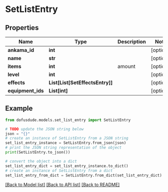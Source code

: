 # SetListEntry


## Properties

Name | Type | Description | Notes
------------ | ------------- | ------------- | -------------
**ankama_id** | **int** |  | [optional] 
**name** | **str** |  | [optional] 
**items** | **int** | amount | [optional] 
**level** | **int** |  | [optional] 
**effects** | **List[List[SetEffectsEntry]]** |  | [optional] 
**equipment_ids** | **List[int]** |  | [optional] 

## Example

```python
from dofusdude.models.set_list_entry import SetListEntry

# TODO update the JSON string below
json = "{}"
# create an instance of SetListEntry from a JSON string
set_list_entry_instance = SetListEntry.from_json(json)
# print the JSON string representation of the object
print(SetListEntry.to_json())

# convert the object into a dict
set_list_entry_dict = set_list_entry_instance.to_dict()
# create an instance of SetListEntry from a dict
set_list_entry_from_dict = SetListEntry.from_dict(set_list_entry_dict)
```
[[Back to Model list]](../README.md#documentation-for-models) [[Back to API list]](../README.md#documentation-for-api-endpoints) [[Back to README]](../README.md)


